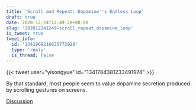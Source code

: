 ```yaml
---
title: 'Scroll and Repeat: Dopamine''s Endless Loop'
draft: true
date: 2020-12-24T12:49:28+00:00
slug: '202012241249-scroll_repeat_dopamine_loop'
is_tweet: true
tweet_info:
  id: '1341969216635772928'
  type: 'reply'
  is_thread: False
---
```




{{< tweet user="yisongyue" id="1341784381233491974" >}}

By that standard, most people seem to value dopamine secretion produced by scrolling gestures on screens.

[Discussion](https://x.com/sytelus/status/1341969216635772928)
